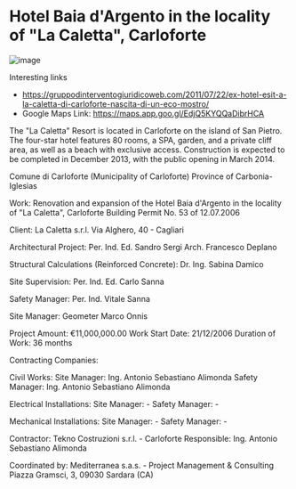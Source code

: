 # Hotel Baia d'Argento in the locality of "La Caletta", Carloforte

![image](https://github.com/user-attachments/assets/c9ec88f5-6cd6-4569-8115-2d6efb933056)


Interesting links
- https://gruppodinterventogiuridicoweb.com/2011/07/22/ex-hotel-esit-a-la-caletta-di-carloforte-nascita-di-un-eco-mostro/
- Google Maps Link: https://maps.app.goo.gl/EdjQ5KYQQaDibrHCA

The "La Caletta" Resort is located in Carloforte on the island of San Pietro. The four-star hotel features 80 rooms, a SPA, garden, and a private cliff area, as well as a beach with exclusive access. Construction is expected to be completed in December 2013, with the public opening in March 2014.


Comune di Carloforte (Municipality of Carloforte)
Province of Carbonia-Iglesias

Work: Renovation and expansion of the Hotel Baia d'Argento in the locality of "La Caletta", Carloforte
Building Permit No. 53 of 12.07.2006

Client:
La Caletta s.r.l.
Via Alghero, 40 - Cagliari

Architectural Project:
Per. Ind. Ed. Sandro Sergi
Arch. Francesco Deplano

Structural Calculations (Reinforced Concrete):
Dr. Ing. Sabina Damico

Site Supervision:
Per. Ind. Ed. Carlo Sanna

Safety Manager:
Per. Ind. Vitale Sanna

Site Manager:
Geometer Marco Onnis

Project Amount:
€11,000,000.00
Work Start Date: 21/12/2006
Duration of Work: 36 months

Contracting Companies:

Civil Works:
Site Manager: Ing. Antonio Sebastiano Alimonda
Safety Manager: Ing. Antonio Sebastiano Alimonda

Electrical Installations:
Site Manager: -
Safety Manager: -

Mechanical Installations:
Site Manager: -
Safety Manager: -

Contractor:
Tekno Costruzioni s.r.l. - Carloforte
Responsible: Ing. Antonio Sebastiano Alimonda

Coordinated by:
Mediterranea s.a.s. - Project Management & Consulting
Piazza Gramsci, 3, 09030 Sardara (CA)

